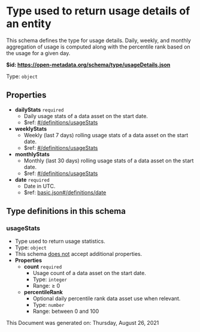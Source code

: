 # Type used to return usage details of an entity

This schema defines the type for usage details. Daily, weekly, and monthly aggregation of usage is computed along with the percentile rank based on the usage for a given day.

<b id="https/open-metadata.org/schema/type/usagedetails.json">&#36;id: https://open-metadata.org/schema/type/usageDetails.json</b>

Type: `object`

## Properties
 - **dailyStats** `required`
	 - Daily usage stats of a data asset on the start date.
	 - $ref: [#/definitions/usageStats](#usagestats)
 - **weeklyStats**
	 - Weekly (last 7 days) rolling usage stats of a data asset on the start date.
	 - $ref: [#/definitions/usageStats](#usagestats)
 - **monthlyStats**
	 - Monthly (last 30 days) rolling usage stats of a data asset on the start date.
	 - $ref: [#/definitions/usageStats](#usagestats)
 - **date** `required`
	 - Date in UTC.
	 - $ref: [basic.json#/definitions/date](basic.md#date)


## Type definitions in this schema
### usageStats

 - Type used to return usage statistics.
 - Type: `object`
 - This schema <u>does not</u> accept additional properties.
 - **Properties**
	 - **count** `required`
		 - Usage count of a data asset on the start date.
		 - Type: `integer`
		 - Range:  &ge; 0
	 - **percentileRank**
		 - Optional daily percentile rank data asset use when relevant.
		 - Type: `number`
		 - Range: between 0 and 100



This Document was generated on: Thursday, August 26, 2021